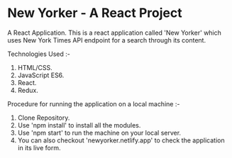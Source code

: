 # New Yorker - A React Project
A React Application. 
This is a react application called 'New Yorker' which uses New York Times API endpoint for a search through its content. 

Technologies Used :-
1. HTML/CSS.
2. JavaScript ES6.
2. React.
4. Redux.

Procedure for running the application on a local machine :-
1. Clone Repository.
2. Use 'npm install' to install all the modules.
3. Use 'npm start' to run the machine on your local server.
4. You can also checkout 'newyorker.netlify.app' to check the application in its live form.



